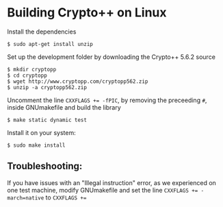 Building Crypto++ on Linux
==========================

Install the dependencies

    $ sudo apt-get install unzip

Set up the development folder by downloading the Crypto++ 5.6.2 source
  
    $ mkdir cryptopp
    $ cd cryptopp
    $ wget http://www.cryptopp.com/cryptopp562.zip
    $ unzip -a cryptopp562.zip

Uncomment the line `CXXFLAGS += -fPIC`, by removing the preceeding `#`, inside GNUmakefile and build the library

    $ make static dynamic test

Install it on your system:
  
    $ sudo make install

Troubleshooting:
----------------

If you have issues with an "Illegal instruction" error, as we experienced on one test machine, modify GNUmakefile and set the line `CXXFLAGS += -march=native` to `CXXFLAGS += `

